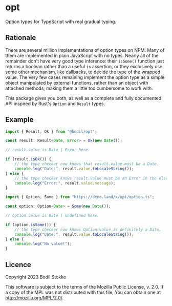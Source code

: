 # opt

Option types for TypeScript with real gradual typing.

## Rationale

There are several million implementations of option types on NPM. Many of them are implemented in
plain JavaScript with no types. Nearly all of the remainder don't have very good type inference:
their `isSome()` function just returns a boolean rather than a useful `is` assertion, or they
exclusively use some other mechanism, like callbacks, to decide the type of the wrapped value. The
very few cases remaining implement the option type as a simple object manipulated by external
functions, rather than an object with attached methods, making them a little too cumbersome to work
with.

This package gives you both, as well as a complete and fully documented API inspired by Rust's
`Option` and `Result` types.

## Example

```typescript
import { Result, Ok } from "@bodil/opt";

const result: Result<Date, Error> = Ok(new Date());

// result.value is Date | Error here.

if (result.isOk()) {
    // the type checker now knows that result.value must be a Date.
    console.log("Date:", result.value.toLocaleString());
} else {
    // the type checker knows result.value must be an Error in the else branch.
    console.log("Error:", result.value.message);
}
```

```typescript
import { Option, Some } from "https://deno.land/x/opt/option.ts";

const option: Option<Date> = Some(new Date());

// option.value is Date | undefined here.

if (option.isSome()) {
    // the type checker now knows Option.value is definitely a Date.
    console.log("Date:", result.value.toLocaleString());
} else {
    console.log("No value!");
}
```

## Licence

Copyright 2023 Bodil Stokke

This software is subject to the terms of the Mozilla Public License, v. 2.0. If a copy of the MPL
was not distributed with this file, You can obtain one at <http://mozilla.org/MPL/2.0/>.
